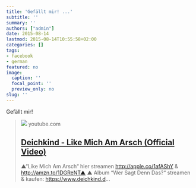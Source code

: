 ```yaml
---
title: 'Gefällt mir! ...'
subtitle: ''
summary: ''
authors: ["admin"]
date: 2015-08-14
lastmod: 2015-08-14T10:55:58+02:00
categories: []
tags:
- facebook
- german
featured: no
image:
  caption: ''
  focal_point: ''
  preview_only: no
slug: ''
---
```

Gefällt mir!
> [![](https://i.ytimg.com/vi/OVvHj1FLCn4/maxresdefault.jpg)](https://www.youtube.com/watch?v=OVvHj1FLCn4)
> youtube.com
> ## [Deichkind - Like Mich Am Arsch (Official Video)](https://www.youtube.com/watch?v=OVvHj1FLCn4)
>
>▲“Like Mich Am Arsch“ hier streamen http://apple.co/1afAShY & http://amzn.to/1DGReNT▲ ▲ Album “Wer Sagt Denn Das?“ streamen & kaufen: https://www.deichkind.d...


